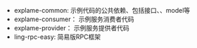 - explame-common: 示例代码的公共依赖、包括接口、、model等
- explame-consumer： 示例服务消费者代码
- explame-provider： 示例服务提供者代码
- ling-rpc-easy: 简易版RPC框架